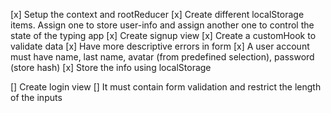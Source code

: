 [x] Setup the context and rootReducer
[x] Create different localStorage items. Assign one to store user-info and assign another one to control the state of the typing app
[x] Create signup view
    [x] Create a customHook to validate data
    [x] Have more descriptive errors in form
    [x] A user account must have name, last name, avatar (from predefined selection), password (store hash) 
    [x] Store the info using localStorage

[] Create login view
    [] It must contain form validation and restrict the length of the inputs



